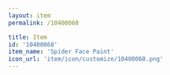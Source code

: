```yaml
---
layout: item
permalink: /10400068

title: Item
id: '10400068'
item_name: 'Spider Face Paint'
icon_url: 'item/icon/customize/10400068.png'
---
```

